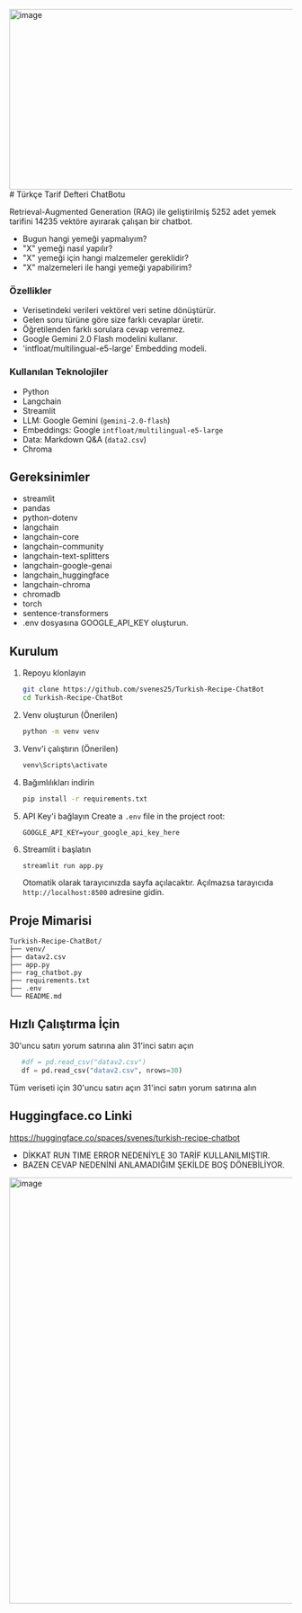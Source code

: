 <img width="1024" height="321" alt="image" src="https://github.com/user-attachments/assets/d82c52de-34a1-4f9b-83e8-43af03be2ba7" /># Türkçe Tarif Defteri ChatBotu

Retrieval-Augmented Generation (RAG) ile geliştirilmiş 5252 adet yemek tarifini 14235 vektöre ayırarak çalışan bir chatbot.
- Bugun hangi yemeği yapmalıyım?
- "X" yemeği nasıl yapılır?
- "X" yemeği için hangi malzemeler gereklidir?
- "X" malzemeleri ile hangi yemeği yapabilirim?

### Özellikler
- Verisetindeki verileri vektörel veri setine dönüştürür.
- Gelen soru türüne göre size farklı cevaplar üretir. 
- Öğretilenden farklı sorulara cevap veremez.
- Google Gemini 2.0 Flash modelini kullanır.
- 'intfloat/multilingual-e5-large' Embedding modeli.

### Kullanılan Teknolojiler
- Python
- Langchain
- Streamlit
- LLM: Google Gemini (`gemini-2.0-flash`)
- Embeddings: Google `intfloat/multilingual-e5-large`
- Data: Markdown Q&A (`data2.csv`)
- Chroma

## Gereksinimler
- streamlit
- pandas
- python-dotenv
- langchain
- langchain-core
- langchain-community
- langchain-text-splitters
- langchain-google-genai
- langchain_huggingface
- langchain-chroma
- chromadb
- torch
- sentence-transformers
- .env dosyasına GOOGLE_API_KEY oluşturun.

## Kurulum
1. Repoyu klonlayın
   ```bash
   git clone https://github.com/svenes25/Turkish-Recipe-ChatBot
   cd Turkish-Recipe-ChatBot
   ```
2. Venv oluşturun (Önerilen)
   ```bash
   python -m venv venv
   ```
3. Venv'i çalıştırın (Önerilen)
   ```bash
   venv\Scripts\activate
   ```

4. Bağımlılıkları indirin
   ```bash
   pip install -r requirements.txt
   ```

5. API Key'i bağlayın
   Create a `.env` file in the project root:
   ```
   GOOGLE_API_KEY=your_google_api_key_here
   ```

6. Streamlit i başlatın
   ```bash
   streamlit run app.py
   ```
   Otomatik olarak tarayıcınızda sayfa açılacaktır.
   Açılmazsa tarayıcıda `http://localhost:8500` adresine gidin.

## Proje Mimarisi
```
Turkish-Recipe-ChatBot/
├── venv/
├── datav2.csv        
├── app.py                    
├── rag_chatbot.py       
├── requirements.txt          
├── .env                      
└── README.md                
```

## Hızlı Çalıştırma İçin
30'uncu satırı yorum satırına alın
31'inci satırı açın
```python
   #df = pd.read_csv("datav2.csv")
   df = pd.read_csv("datav2.csv", nrows=30)
```
Tüm veriseti için 
30'uncu satırı açın
31'inci satırı yorum satırına alın

## Huggingface.co Linki
https://huggingface.co/spaces/svenes/turkish-recipe-chatbot
 
- DİKKAT RUN TIME ERROR NEDENİYLE 30 TARİF KULLANILMIŞTIR.
- BAZEN CEVAP NEDENİNİ ANLAMADIĞIM ŞEKİLDE BOŞ DÖNEBİLİYOR.
<img width="975" height="758" alt="image" src="https://github.com/user-attachments/assets/37eab62f-688e-42e4-b09c-abdd9da55299" />
